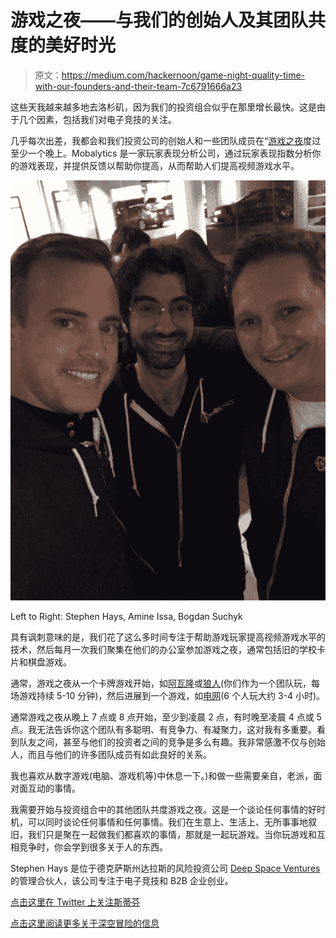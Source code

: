 # 游戏之夜——与我们的创始人及其团队共度的美好时光

> 原文：<https://medium.com/hackernoon/game-night-quality-time-with-our-founders-and-their-team-7c6791666a23>

这些天我越来越多地去洛杉矶，因为我们的投资组合似乎在那里增长最快。这是由于几个因素，包括我们对电子竞技的关注。

几乎每次出差，我都会和我们投资公司的创始人和一些团队成员在“[游戏之夜](https://hackernoon.com/tagged/game-night)度过至少一个晚上。Mobalytics 是一家玩家表现分析公司，通过玩家表现指数分析你的游戏表现，并提供反馈以帮助你提高，从而帮助人们提高视频游戏水平。

![](img/e3254434479b66228d7fe0ea151d640a.png)

Left to Right: Stephen Hays, Amine Issa, Bogdan Suchyk

具有讽刺意味的是，我们花了这么多时间专注于帮助游戏玩家提高视频游戏水平的技术，然后每月一次我们聚集在他们的办公室参加游戏之夜，通常包括旧的学校卡片和棋盘游戏。

通常，游戏之夜从一个卡牌游戏开始，如[阿瓦隆](https://boardgamegeek.com/boardgame/128882/resistance-avalon)或[狼人](https://boardgamegeek.com/boardgame/147949/one-night-ultimate-werewolf)(你们作为一个团队玩，每场游戏持续 5-10 分钟)，然后进展到一个游戏，如[电网](https://boardgamegeek.com/boardgame/2651/power-grid)(6 个人玩大约 3-4 小时)。

通常游戏之夜从晚上 7 点或 8 点开始，至少到凌晨 2 点，有时晚至凌晨 4 点或 5 点。我无法告诉你这个团队有多聪明、有竞争力、有凝聚力，这对我有多重要。看到队友之间，甚至与他们的投资者之间的竞争是多么有趣。我非常感激不仅与创始人，而且与他们的许多团队成员有如此良好的关系。

我也喜欢从数字游戏(电脑、游戏机等)中休息一下。)和做一些需要亲自，老派，面对面互动的事情。

我需要开始与投资组合中的其他团队共度游戏之夜。这是一个谈论任何事情的好时机，可以同时谈论任何事情和任何事情。我们在生意上、生活上、无所事事地叙旧，我们只是聚在一起做我们都喜欢的事情，那就是一起玩游戏。当你玩游戏和互相竞争时，你会学到很多关于人的东西。

Stephen Hays 是位于德克萨斯州达拉斯的风险投资公司 [Deep Space Ventures](http://deepspacevc.com/) 的管理合伙人，该公司专注于电子竞技和 B2B 企业创业。

[点击这里在 Twitter 上关注斯蒂芬](https://twitter.com/hazesyah)

[点击这里阅读更多关于深空冒险的信息](http://deepspacevc.com/)
